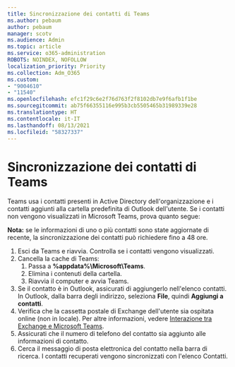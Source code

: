 ```yaml
---
title: Sincronizzazione dei contatti di Teams
ms.author: pebaum
author: pebaum
manager: scotv
ms.audience: Admin
ms.topic: article
ms.service: o365-administration
ROBOTS: NOINDEX, NOFOLLOW
localization_priority: Priority
ms.collection: Adm_O365
ms.custom:
- "9004610"
- "11540"
ms.openlocfilehash: efc1f29c6e2f76d763f2f8102db7e9f6afb1f1be
ms.sourcegitcommit: ab75f66355116e995b3cb5505465b31989339e28
ms.translationtype: HT
ms.contentlocale: it-IT
ms.lasthandoff: 08/13/2021
ms.locfileid: "58327337"
---
```

# <a name="teams-contacts-sync"></a>Sincronizzazione dei contatti di Teams

Teams usa i contatti presenti in Active Directory dell'organizzazione e i contatti aggiunti alla cartella predefinita di Outlook dell'utente. Se i contatti non vengono visualizzati in Microsoft Teams, prova quanto segue:

**Nota:** se le informazioni di uno o più contatti sono state aggiornate di recente, la sincronizzazione dei contatti può richiedere fino a 48 ore.

1. Esci da Teams e riavvia. Controlla se i contatti vengono visualizzati.
1. Cancella la cache di Teams:
    1. Passa a **%appdata%\Microsoft\Teams**.
    1. Elimina i contenuti della cartella.
    1. Riavvia il computer e avvia Teams.
1. Se il contatto è in Outlook, assicurati di aggiungerlo nell'elenco contatti. In Outlook, dalla barra degli indirizzo, seleziona **File**, quindi **Aggiungi a contatti**.
1. Verifica che la cassetta postale di Exchange dell'utente sia ospitata online (non in locale). Per altre informazioni, vedere [Interazione tra Exchange e Microsoft Teams](https://docs.microsoft.com/microsoftteams/exchange-teams-interact).
1. Assicurati che il numero di telefono del contatto sia aggiunto alle informazioni di contatto.
1. Cerca il messaggio di posta elettronica del contatto nella barra di ricerca. I contatti recuperati vengono sincronizzati con l'elenco Contatti.
